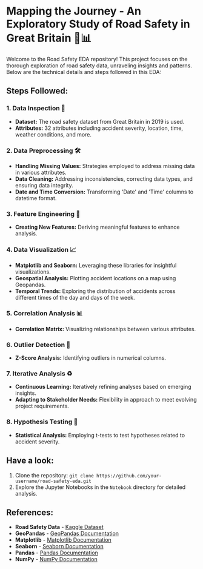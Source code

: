 # Mapping the Journey - An Exploratory Study of Road Safety in Great Britain 🚗📊

Welcome to the Road Safety EDA repository! This project focuses on the thorough exploration of road safety data, unraveling insights and patterns. Below are the technical details and steps followed in this EDA:

## Steps Followed:

### 1. Data Inspection 📂
- **Dataset:** The road safety dataset from Great Britain in 2019 is used.
- **Attributes:** 32 attributes including accident severity, location, time, weather conditions, and more.

### 2. Data Preprocessing 🛠️
- **Handling Missing Values:** Strategies employed to address missing data in various attributes.
- **Data Cleaning:** Addressing inconsistencies, correcting data types, and ensuring data integrity.
- **Date and Time Conversion:** Transforming 'Date' and 'Time' columns to datetime format.

### 3. Feature Engineering 🧠
- **Creating New Features:** Deriving meaningful features to enhance analysis.

### 4. Data Visualization 📈
- **Matplotlib and Seaborn:** Leveraging these libraries for insightful visualizations.
- **Geospatial Analysis:** Plotting accident locations on a map using Geopandas.
- **Temporal Trends:** Exploring the distribution of accidents across different times of the day and days of the week.

### 5. Correlation Analysis 📊
- **Correlation Matrix:** Visualizing relationships between various attributes.

### 6. Outlier Detection 🚨
- **Z-Score Analysis:** Identifying outliers in numerical columns.

### 7. Iterative Analysis ♻️
- **Continuous Learning:** Iteratively refining analyses based on emerging insights.
- **Adapting to Stakeholder Needs:** Flexibility in approach to meet evolving project requirements.

### 8. Hypothesis Testing 🧪
- **Statistical Analysis:** Employing t-tests to test hypotheses related to accident severity.

## Have a look:

1. Clone the repository: `git clone https://github.com/your-username/road-safety-eda.git`
2. Explore the Jupyter Notebooks in the `Notebook` directory for detailed analysis.

## References:

- **Road Safety Data** - [Kaggle Dataset](https://www.kaggle.com/datasets/mostafafaramin/road-safety-data-accidents-2019/data)
- **GeoPandas** - [GeoPandas Documentation](https://geopandas.org/)
- **Matplotlib** - [Matplotlib Documentation](https://matplotlib.org/)
- **Seaborn** - [Seaborn Documentation](https://seaborn.pydata.org/)
- **Pandas** - [Pandas Documentation](https://pandas.pydata.org/)
- **NumPy** - [NumPy Documentation](https://numpy.org/)
